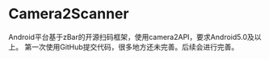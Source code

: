 # Camera2Scanner
Android平台基于zBar的开源扫码框架，使用camera2API，要求Android5.0及以上。
第一次使用GitHub提交代码，很多地方还未完善。后续会进行完善。
